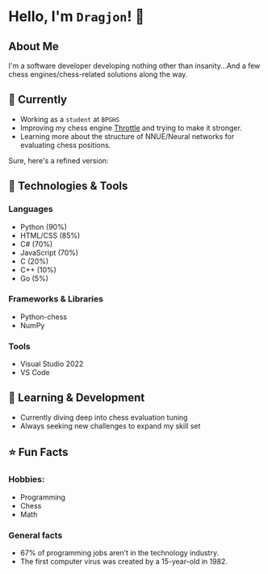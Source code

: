 # Hello, I'm ```Dragjon```! 👋

## About Me
I'm a software developer developing nothing other than insanity...And a few chess engines/chess-related solutions along the way. 
## 💼 Currently
- Working as a ```student``` at ```BPGHS```
- Improving my chess engine <a href="https://github.com/Dragjon/Throttle">Throttle</a> and trying to make it stronger.
- Learning more about the structure of NNUE/Neural networks for evaluating chess positions.

Sure, here's a refined version:

## 🔧 Technologies & Tools

### **Languages**
- Python (90%)
- HTML/CSS (85%)
- C# (70%)
- JavaScript (70%)
- C (20%)
- C++ (10%)
- Go (5%)

### **Frameworks & Libraries**
- Python-chess
- NumPy

### **Tools**
- Visual Studio 2022
- VS Code

## 🌱 Learning & Development
- Currently diving deep into chess evaluation tuning
- Always seeking new challenges to expand my skill set

## ⭐ Fun Facts
### **Hobbies**: 
- Programming
- Chess
- Math

### **General facts**
- 67% of programming jobs aren’t in the technology industry.
- The first computer virus was created by a 15-year-old in 1982.
